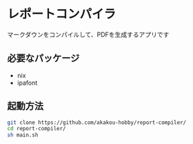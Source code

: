 # レポートコンパイラ

マークダウンをコンパイルして、PDFを生成するアプリです

## 必要なパッケージ

- nix
- ipafont

## 起動方法

```sh
git clone https://github.com/akakou-hobby/report-compiler/
cd report-compiler/
sh main.sh
```

